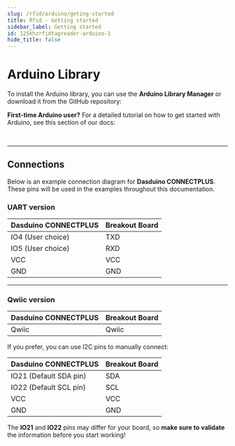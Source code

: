 ```yaml
---
slug: /rfid/arduino/geting-started
title: Rfid - Getting started
sidebar_label: Getting started
id: 125khzrfidtagreader-arduino-1
hide_title: false
---
```


# Arduino Library

To install the Arduino library, you can use the **Arduino Library Manager** or download it from the GitHub repository:
<QuickLink
  title="125kHz RFID tag reader board - I2C & UART Arduino library"  
  description="Soldered-RFID-Reader-125kHz-Arduino-Library"  
  url="https://github.com/SolderedElectronics/Soldered-RFID-Reader-125kHz-Arduino-Library/tree/main"  
/>

<InfoBox>

**First-time Arduino user?** For a detailed tutorial on how to get started with Arduino, see this section of our docs:

<QuickLink  
  title="Getting started with Arduino"  
  description="A full, comprehensive tutorial on how to fully set up and upload code for the first time on an Arduino board, from scratch!"  
  url="/documentation/arduino/quick-start-guide"  
/>  
</InfoBox>

---

## Connections

Below is an example connection diagram for **Dasduino CONNECTPLUS**. These pins will be used in the examples throughout this documentation.

### UART version

| **Dasduino CONNECTPLUS** | **Breakout Board** |
| ------------------------ | ------------------ |
| IO4 (User choice)        | TXD                |
| IO5 (User choice)        | RXD                |
| VCC                      | VCC                |
| GND                      | GND                |

---

### Qwiic version

| **Dasduino CONNECTPLUS** | **Breakout Board** |
| ------------------------ | ------------------ |
| Qwiic                    | Qwiic              |

<InfoBox>

If you prefer, you can use I2C pins to manually connect:

| **Dasduino CONNECTPLUS** | **Breakout Board** |
| ------------------------ | ------------------ |
| IO21 (Default SDA pin)   | SDA                |
| IO22 (Default SCL pin)   | SCL                |
| VCC                      | VCC                |
| GND                      | GND                |

</InfoBox>

<WarningBox> The **IO21** and **IO22** pins may differ for your board, so **make sure to validate** the information before you start working!</WarningBox>